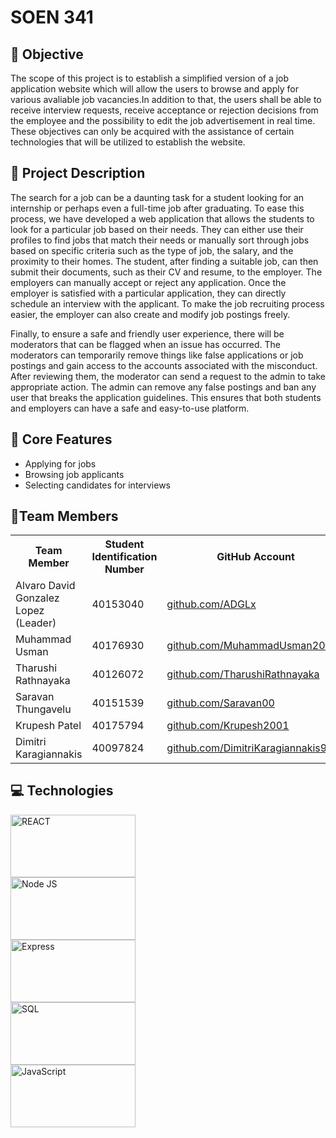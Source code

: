 # SOEN 341

## 🎯 Objective
The scope of this project is to establish a simplified version of a job application website which will allow the users to browse and apply for various avaliable job vacancies.In addition to that, the users shall be able to receive interview requests, receive acceptance or rejection decisions from the employee and the possibility to edit the job advertisement in real time. These objectives can only be acquired with the assistance of certain technologies that will be utilized to establish the website. 
## :blue_book: Project Description
The search for a job can be a daunting task for a student looking for an internship or perhaps even a full-time job after graduating. To ease this process, we have developed a web application that allows the students to look for a particular job based on their needs. They can either use their profiles to find jobs that match their needs or manually sort through jobs based on specific criteria such as the type of job, the salary, and the proximity to their homes. The student, after finding a suitable job, can then submit their documents, such as their CV and resume, to the employer. The employers can manually accept or reject any application. Once the employer is satisfied with a particular application, they can directly schedule an interview with the applicant. To make the job recruiting process easier, the employer can also create and modify job postings freely.

Finally, to ensure a safe and friendly user experience, there will be moderators that can be flagged when an issue has occurred. The moderators can temporarily remove things like false applications or job postings and gain access to the accounts associated with the misconduct. After reviewing them, the moderator can send a request to the admin to take appropriate action. The admin can remove any false postings and ban any user that breaks the application guidelines. This ensures that both students and employers can have a safe and easy-to-use platform.

## :iphone: Core Features
* Applying for jobs
* Browsing job applicants
* Selecting candidates for interviews


## :busts_in_silhouette:Team Members
<table>
  <tr>
    <th>Team Member</th>
    <th>Student Identification Number</th>
    <th>GitHub Account</th>
    <th>Role</th>
  </tr>
  <tr>
    <td>Alvaro David Gonzalez Lopez (Leader)</td>
    <td>40153040</td>
    <td><a href="https://github.com/ADGLx" target="_blank">github.com/ADGLx</a></td>
    <td> Backend, Server Manager</td>
 </tr>
 <tr>
    <td>Muhammad Usman</td>
    <td>40176930</td>
    <td><a href="https://github.com/MuhammadUsman20002" target="_blank">github.com/MuhammadUsman20002</a></td>
    <td> Frontend </td>
 </tr>
  <tr>
    <td>Tharushi Rathnayaka</td>
    <td>40126072</td>
    <td><a href="https://github.com/TharushiRathnayaka" target="_blank">github.com/TharushiRathnayaka</a></td>
    <td> Frontend </td>
  </tr>
  <tr>
    <td>Saravan Thungavelu</td>
    <td>40151539</td>
    <td><a href="https://github.com/Saravan00" target="_blank">github.com/Saravan00</a></td>
    <td> Frontend </td>
  </tr>
  <tr>
    <td>Krupesh Patel</td>
    <td>40175794</td>
    <td><a href="https://github.com/Krupesh2001" target="_blank">github.com/Krupesh2001</a></td>
    <td> Backend </td>
  </tr>
  <tr>
    <td>Dimitri Karagiannakis</td>
    <td>40097824</td>
    <td><a href="https://github.com/DimitriKaragiannakis99" target="_blank">github.com/DimitriKaragiannakis99</a></td>
    <td> Backend,Database Manager </td>
  </tr>
  <tr>
</table>

## :computer: Technologies
<div>
    <img src="https://user-images.githubusercontent.com/60637956/215360434-d2ad462a-0183-42d5-8c0b-c6ebfe3eb80d.png" width= "200" height="100" alt="REACT">
  </div>
  <div>
    <img src="https://user-images.githubusercontent.com/60637956/215360432-3bedb49b-873d-4b09-a6a4-f4521a3ce07f.png" width= "200" height="100" alt="Node JS">
</div>
<div>
    <img src="https://user-images.githubusercontent.com/60637956/215360429-a3c58e28-b1c2-485f-9351-26c6919870b4.jpg" width= "200" height="100" alt="Express">
</div>
<div>
    <img src="https://user-images.githubusercontent.com/60637956/215360435-3dfbbb03-64b0-4633-985b-f364b6fe45dc.png" width= "200" height="100" alt="SQL">
</div>
<div>
    <img src="https://user-images.githubusercontent.com/60637956/215360431-7b686c67-2974-4909-b645-57c4b17ade82.png" width= "200" height="100" alt="JavaScript">
</div>

